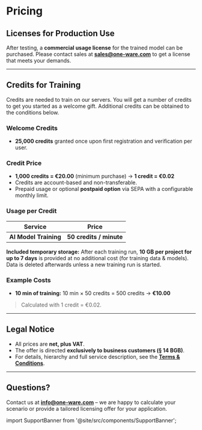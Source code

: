 # Pricing

## Licenses for Production Use

After testing, a **commercial usage license** for the trained model can be purchased.
Please contact sales at **[sales@one-ware.com](mailto:sales@one-ware.com)** to get a license that meets your demands.

---

## Credits for Training

Credits are needed to train on our servers. You will get a number of credits to get you started as a welcome gift. Additional credits can be obtained to the conditions below.

### Welcome Credits

* **25,000 credits** granted once upon first registration and verification per user.

### Credit Price

* **1,000 credits = €20.00** (minimum purchase) → **1 credit = €0.02**
* Credits are account-based and non-transferable.
* Prepaid usage or optional **postpaid option** via SEPA with a configurable monthly limit.

### Usage per Credit

| Service                                  | Price                             |
| ---------------------------------------- | --------------------------------- |
| **AI Model Training**                    | **50 credits / minute**           |

**Included temporary storage:** After each training run, **10 GB per project for up to 7 days** is provided at no additional cost (for training data & models). Data is deleted afterwards unless a new training run is started.

### Example Costs

* **10 min of training:** 10 min × 50 credits = 500 credits → **€10.00**

> Calculated with 1 credit = €0.02.

---

## Legal Notice

* All prices are **net, plus VAT**.
* The offer is directed **exclusively to business customers (§ 14 BGB)**.
* For details, hierarchy and full service description, see the **[Terms & Conditions](/docs/contact/terms)**.


---

## Questions?

Contact us at **[info@one-ware.com](mailto:info@one-ware.com)** – we are happy to calculate your scenario or provide a tailored licensing offer for your application.

import SupportBanner from '@site/src/components/SupportBanner';

<SupportBanner subject="ONE AI Pricing Support" />

